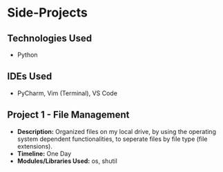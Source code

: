 # Side-Projects

## Technologies Used
  
   * Python
   
## IDEs Used
  
   * PyCharm, Vim (Terminal), VS Code
   
## Project 1 - File Management
  
  * __Description:__ Organized files on my local drive, by using the operating system dependent functionalities, to seperate files by file type (file extensions).
  * __Timeline:__ One Day
  * __Modules/Libraries Used:__ os, shutil
  
  
